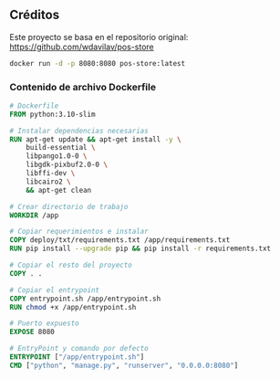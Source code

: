 ## Créditos
Este proyecto se basa en el repositorio original:  
https://github.com/wdavilav/pos-store


```bash  
docker run -d -p 8080:8080 pos-store:latest
```

### Contenido de archivo Dockerfile  
```dockerfile
# Dockerfile
FROM python:3.10-slim

# Instalar dependencias necesarias
RUN apt-get update && apt-get install -y \
    build-essential \
    libpango1.0-0 \
    libgdk-pixbuf2.0-0 \
    libffi-dev \
    libcairo2 \
    && apt-get clean

# Crear directorio de trabajo
WORKDIR /app

# Copiar requerimientos e instalar
COPY deploy/txt/requirements.txt /app/requirements.txt
RUN pip install --upgrade pip && pip install -r requirements.txt

# Copiar el resto del proyecto
COPY . .

# Copiar el entrypoint
COPY entrypoint.sh /app/entrypoint.sh
RUN chmod +x /app/entrypoint.sh

# Puerto expuesto
EXPOSE 8080

# EntryPoint y comando por defecto
ENTRYPOINT ["/app/entrypoint.sh"]
CMD ["python", "manage.py", "runserver", "0.0.0.0:8080"]
```
